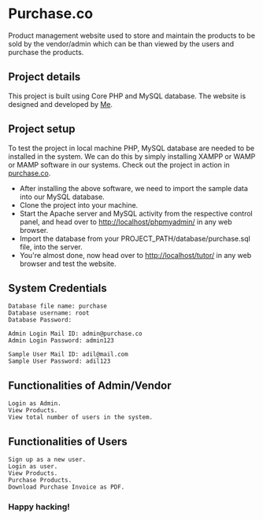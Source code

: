 # Purchase.co

Product management website used to store and maintain the products to be sold by the vendor/admin which can be than viewed by the users and purchase the products.

## Project details

This project is built using Core PHP and MySQL database. The website is designed and developed by [Me](https://gihub.com/mohammed-adil).

## Project setup

To test the project in local machine PHP, MySQL database are needed to be installed in the system.
We can do this by simply installing XAMPP or WAMP or MAMP software in our systems. Check out the project in action in [purchase.co](http://purchase-co.000webhostapp.com/).

- After installing the above software, we need to import the sample data into our MySQL database.
- Clone the project into your machine.
- Start the Apache server and MySQL activity from the respective control panel, and head over to [http://localhost/phpmyadmin/](http://localhost/phpmyadmin/) in any web browser.
- Import the database from your PROJECT_PATH/database/purchase.sql file, into the server.
- You're almost done, now head over to [http://localhost/tutor/](http://localhost/purchase/) in any web browser and test the website.

## System Credentials
```
Database file name: purchase
Database username: root
Database Password: 
```
```
Admin Login Mail ID: admin@purchase.co
Admin Login Password: admin123
```
```
Sample User Mail ID: adil@mail.com
Sample User Password: adil123
```

## Functionalities of Admin/Vendor
```
Login as Admin.
View Products.
View total number of users in the system.
```

## Functionalities of Users
```
Sign up as a new user.
Login as user.
View Products.
Purchase Products.
Download Purchase Invoice as PDF.
```

### Happy hacking!